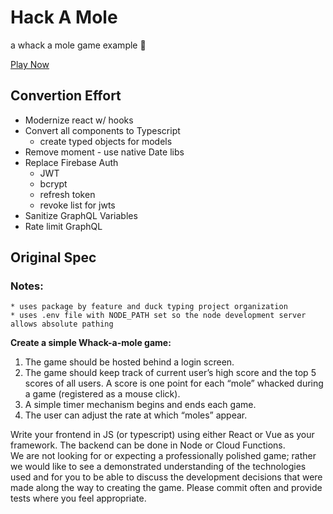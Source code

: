 # Hack A Mole
a whack a mole game example 🦔

[Play Now](https://moles.ere.io)


## Convertion Effort
- Modernize react w/ hooks
- Convert all components to Typescript
    - create typed objects for models
- Remove moment - use native Date libs
- Replace Firebase Auth
    - JWT
    - bcrypt
    - refresh token
    - revoke list for jwts
- Sanitize GraphQL Variables
- Rate limit GraphQL

## Original Spec
### Notes:
    * uses package by feature and duck typing project organization
    * uses .env file with NODE_PATH set so the node development server allows absolute pathing

**Create a simple Whack-a-mole game:**
1. The game should be hosted behind a login screen. 
2. The game should keep track of current user’s high score and the top 5 scores of all users. A score is one point for each “mole” whacked during a game (registered as a mouse click).  
3. A simple timer mechanism begins and ends each game. 
4. The user can adjust the rate at which “moles” appear. 

Write your frontend in JS (or typescript) using either React or Vue as your framework. The backend can be done in Node or Cloud Functions.  
We are not looking for or expecting a professionally polished game; rather we would like to see a demonstrated understanding of the technologies used and for you to be able to discuss the development decisions that were made along the way to creating the game. Please commit often and provide tests where you feel appropriate.

